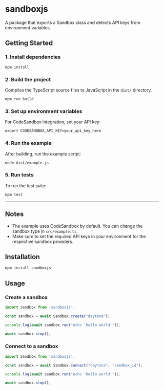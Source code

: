 # sandboxjs

A package that exports a Sandbox class and detects API keys from environment variables.

## Getting Started

### 1. Install dependencies

```
npm install
```

### 2. Build the project

Compiles the TypeScript source files to JavaScript in the `dist/` directory.

```
npm run build
```

### 3. Set up environment variables

For CodeSandbox integration, set your API key:

```
export CODESANDBOX_API_KEY=your_api_key_here
```

### 4. Run the example

After building, run the example script:

```
node dist/example.js
```

### 5. Run tests

To run the test suite:

```
npm test
```

---

## Notes
- The example uses CodeSandbox by default. You can change the sandbox type in `src/example.ts`.
- Make sure to set the required API keys in your environment for the respective sandbox providers.

## Installation

```sh
npm install sandboxjs
```

## Usage

### Create a sandbox

```js
import Sandbox from 'sandboxjs';

const sandbox = await Sandbox.create("daytona");

console.log(await sandbox.run("echo 'hello world'"));

await sandbox.stop();
```

### Connect to a sandbox

```js
import Sandbox from 'sandboxjs';

const sandbox = await Sandbox.connect("daytona", "sandbox_id");

console.log(await sandbox.run("echo 'hello world'"));

await sandbox.stop();
```

